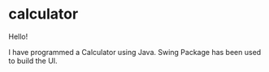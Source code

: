 # calculator

Hello!

I have programmed a Calculator using Java. 
Swing Package has been used to build the UI.
